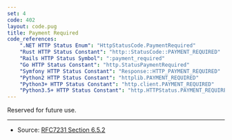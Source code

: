 ```yaml
---
set: 4
code: 402
layout: code.pug
title: Payment Required
code_references:
    ".NET HTTP Status Enum": "HttpStatusCode.PaymentRequired"
    "Rust HTTP Status Constant": "http::StatusCode::PAYMENT_REQUIRED"
    "Rails HTTP Status Symbol": ":payment_required"
    "Go HTTP Status Constant": "http.StatusPaymentRequired"
    "Symfony HTTP Status Constant": "Response::HTTP_PAYMENT_REQUIRED"
    "Python2 HTTP Status Constant": "httplib.PAYMENT_REQUIRED"
    "Python3+ HTTP Status Constant": "http.client.PAYMENT_REQUIRED"
    "Python3.5+ HTTP Status Constant": "http.HTTPStatus.PAYMENT_REQUIRED"
---
```


Reserved for future use.

---

* Source: [RFC7231 Section 6.5.2][1]

[1]: <https://tools.ietf.org/html/rfc7231#section-6.5.2>
